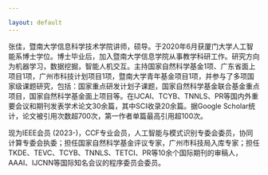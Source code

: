 ```yaml
---

layout: default 
---
```



张佳，暨南大学信息科学技术学院讲师，硕导。于2020年6月获厦门大学人工智能系博士学位。博士毕业后，加入暨南大学信息学院从事教学科研工作。研究方向为机器学习，数据挖掘，智能人机交互。主持国家自然科学基金1项、广东省面上项目1项，广州市科技计划项目1项，暨南大学青年基金项目1项，并参与了多项国家级课题研究，包括：国家重点研发计划子课题，国家自然科学基金联合基金重点项目，国家自然科学基金面上项目等。在IJCAI、TCYB、TNNLS、PR等国内外重要会议和期刊发表学术论文30余篇，其中SCI收录20余篇。据Google Scholar统计，论文被引用次数超700次，第一作者单篇最高引用超100次。

现为IEEE会员 (2023-)，CCF专业会员，人工智能与模式识别专委会委员，协同计算专委会执委；担任国家自然科学基金评议专家，广州市科技局入库专家；担任TKDE、TEVC、TCYB、TNNLS、TETCI、PR等10余个国际期刊的审稿人，AAAI、IJCNN等国际知名会议的程序委员会委员。
